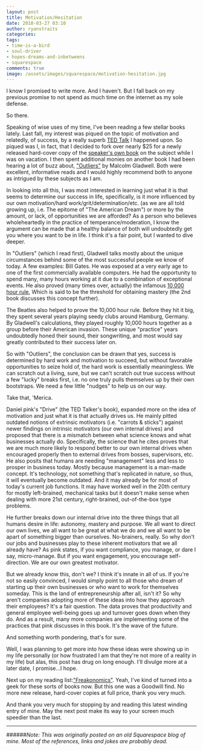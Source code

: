 ```yaml
---
layout: post
title: Motivation/Hesitation
date: 2010-03-27 03:10
author: ryanstraits
categories:
tags:
- time-is-a-bird
- soul-driver
- hopes-dreams-and-inbetweens
- squarespace
comments: true
image: /assets/images/squarespace/motivation-hesitation.jpg
---
```


I know I promised to write more. And I haven't. But I fall back on my previous promise to not spend as much time on the internet as my sole defense.

So there.

<!-- break -->

Speaking of wise uses of my time, I've been reading a few stellar books lately. Last fall, my interest was piqued on the topic of motivation and relatedly, of success, by a really superb <a href="http://www.ted.com/talks/dan_pink_on_motivation.html" target="_blank">TED Talk</a> I happened upon. So piqued was I, in fact, that I decided to fork over nearly $25 for a newly released hard-cover copy of the <a href="http://www.amazon.com/Drive-Surprising-Truth-About-Motivates/dp/1594488843/ref=sr_1_1?ie=UTF8&amp;s=books&amp;qid=1269310552&amp;sr=1-1" target="_blank">speaker's own book</a> on the subject while I was on vacation. I then spent additional monies on another book I had been hearing a lot of buzz about, <a href="http://www.amazon.com/Outliers-Story-Success-Malcolm-Gladwell/dp/0316017922/ref=sr_1_1?ie=UTF8&amp;s=books&amp;qid=1269309665&amp;sr=1-1" target="_blank">"Outliers"</a> by Malcolm Gladwell. Both were excellent, informative reads and I would highly recommend both to anyone as intrigued by these subjects as I am.

In looking into all this, I was most interested in learning just what it is that seems to determine our success in life, specifically, is it more influenced by our own motivation/hard work/grit/determination/etc. (as we are all told growing up, i.e. The epitome of "The American Dream") or more by the amount, or lack, of opportunities we are afforded? As a person who believes wholeheartedly in the practice of temperance/moderation, I know the argument can be made that a healthy balance of both will undoubtedly get you where you want to be in life. I think it's a fair point, but I wanted to dive deeper.

In "Outliers" (which I read first), Gladwell talks mostly about the unique circumstances behind some of the most successful people we know of today. A few examples: Bill Gates. He was exposed at a very early age to one of the first commercially available computers. He had the opportunity to spend many, many hours working at it due to a combination of exceptional events. He also proved (many times over, actually) the infamous <a href="http://en.wikipedia.org/wiki/Outliers_(book)" target="_blank">10,000 hour rule</a>, Which is said to be the threshold for obtaining mastery (the 2nd book discusses this concept further).

The Beatles also helped to prove the 10,000 hour rule. Before they hit it big, they spent several years playing seedy clubs around Hamburg, Germany. By Gladwell's calculations, they played roughly 10,000 hours together as a group before their American invasion. These unique "practice" years undoubtedly honed their sound, their songwriting, and most would say greatly contributed to their success later on.

So with "Outliers", the conclusion can be drawn that yes, success is determined by hard work and motivation to succeed, but without favorable opportunities to seize hold of, the hard work is essentially meaningless. We can scratch out a living, sure, but we can't scratch out true success without a few "lucky" breaks first, i.e. no one truly pulls themselves up by their own bootstraps. We need a few little "nudges" to help us on our way.

Take that, 'Merica.

Daniel pink's "Drive" (the TED Talker's book), expanded more on the idea of motivation and just what it is that actually drives us. He mainly pitted outdated notions of extrinsic motivators (i.e. "carrots & sticks") against newer findings on intrinsic motivators (our own internal drives) and proposed that there is a mismatch between what science knows and what businesses actually do. Specifically, the science that he cites proves that we are much more likely to respond better to our own internal drives when encouraged properly then to external drives from bosses, supervisors, etc. He also posits that humans are needing "management" less and less to prosper in business today. Mostly because management is a man-made concept. It's technology, not something that's replicated in nature, so thus, it will eventually become outdated. And it may already be for most of today's current job functions. It may have worked well in the 20th century for mostly left-brained, mechanical tasks but it doesn't make sense when dealing with more 21st century, right-brained, out-of-the-box type problems.

He further breaks down our internal drive into the three things that all humans desire in life: autonomy, mastery and purpose. We all want to direct our own lives, we all want to be great at what we do and we all want to be apart of something bigger than ourselves. No-brainers, really. So why don't our jobs and businesses play to these inherent motivators that we all already have? As pink states, if you want compliance, you manage, or dare I say, micro-manage. But if you want engagement, you encourage self-direction. We are our own greatest motivator.

But we already know this, don't we? I think it's innate in all of us. If you're not so easily convinced, I would simply point to all those who dream of starting up their own businesses or who want to work for themselves someday. This is the land of entrepreneurship after all, isn't it? So why aren't companies adopting more of these ideas into how they approach their employees? It's a fair question. The data proves that productivity and general employee well-being goes up and turnover goes down when they do. And as a result, many more companies are implementing some of the practices that pink discusses in this book. It's the wave of the future.

And something worth pondering, that's for sure.

Well, I was planning to get more into how these ideas were showing up in my life personally (or how frustrated I am that they're not more of a reality in my life) but alas, this post has drug on long enough. I'll divulge more at a later date, I promise...I hope.

Next up on my reading list:<a href="http://www.amazon.com/Freakonomics-Economist-Explores-Hidden-Everything/dp/006073132X" target="_blank">"Freakonomics"</a>. Yeah, I've kind of turned into a geek for these sorts of books now. But this one was a Goodwill find. No more new release, hard-cover copies at full price, thank you very much.

And thank you very much for stopping by and reading this latest winding entry of mine. May the next post make its way to your screen much speedier than the last.

---

######*Note: This was originally posted on an old Squarespace blog of mine. Most of the references, links and jokes are probably dead.*
